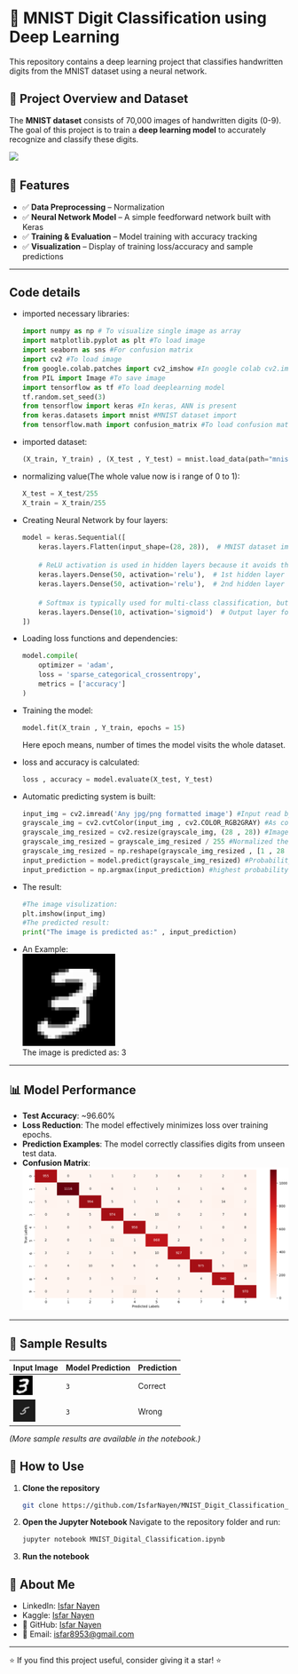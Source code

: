 # 🧠 MNIST Digit Classification using Deep Learning

This repository contains a deep learning project that classifies handwritten digits from the MNIST dataset using a neural network.

## 📌 Project Overview and Dataset

The **MNIST dataset** consists of 70,000 images of handwritten digits (0-9). The goal of this project is to train a **deep learning model** to accurately recognize and classify these digits.

<img src = "https://upload.wikimedia.org/wikipedia/commons/2/27/MnistExamples.png" width = auto>

## 🚀 Features

- ✅ **Data Preprocessing** – Normalization 
- ✅ **Neural Network Model** – A simple feedforward network built with Keras  
- ✅ **Training & Evaluation** – Model training with accuracy tracking  
- ✅ **Visualization** – Display of training loss/accuracy and sample predictions  
---
## Code details

- imported necessary libraries:
    ```python
    import numpy as np # To visualize single image as array
    import matplotlib.pyplot as plt #To load image
    import seaborn as sns #For confusion matrix
    import cv2 #To load image
    from google.colab.patches import cv2_imshow #In google colab cv2.imshow() function doesn't work directly, this is the alternative way
    from PIL import Image #To save image
    import tensorflow as tf #To load deeplearning model
    tf.random.set_seed(3)
    from tensorflow import keras #In keras, ANN is present
    from keras.datasets import mnist #MNIST dataset import
    from tensorflow.math import confusion_matrix #To load confusion matrix
    ```

- imported dataset:
    ```python
    (X_train, Y_train) , (X_test , Y_test) = mnist.load_data(path="mnist.np2")
    ```

- normalizing value(The whole value now is i range of 0 to 1):
    ```python
    X_test = X_test/255
    X_train = X_train/255
    ```

- Creating Neural Network by four layers:
    ```python
    model = keras.Sequential([
        keras.layers.Flatten(input_shape=(28, 28)),  # MNIST dataset images are 28×28 pixels (grayscale)
        
        # ReLU activation is used in hidden layers because it avoids the vanishing gradient problem 
        keras.layers.Dense(50, activation='relu'),  # 1st hidden layer with ReLU activation
        keras.layers.Dense(50, activation='relu'),  # 2nd hidden layer with ReLU activation
        
        # Softmax is typically used for multi-class classification, but sigmoid is used here
        keras.layers.Dense(10, activation='sigmoid')  # Output layer for 10 classes
    ])
    ```

- Loading loss functions and dependencies:
    ```python
    model.compile(
        optimizer = 'adam',
        loss = 'sparse_categorical_crossentropy',
        metrics = ['accuracy']
    )
    ```

- Training the model:
    ```python
    model.fit(X_train , Y_train, epochs = 15) 
    ```
    Here epoch means, number of times the model visits the whole dataset.

- loss and accuracy is calculated:
    ```python
    loss , accuracy = model.evaluate(X_test, Y_test)
    ```

- Automatic predicting system is built:
    ```python
    input_img = cv2.imread('Any jpg/png formatted image') #Input read by Computer Vision Library
    grayscale_img = cv2.cvtColor(input_img , cv2.COLOR_RGB2GRAY) #As color feature is unnecessary image is converted to grayscale
    grayscale_img_resized = cv2.resize(grayscale_img, (28 , 28)) #Image is converted to 28*28 pixeled image
    grayscale_img_resized = grayscale_img_resized / 255 #Normalized the image
    grayscale_img_resized = np.reshape(grayscale_img_resized , [1 , 28 , 28]) #single image is being predicted, so the image row is 1
    input_prediction = model.predict(grayscale_img_resized) #Probability result among 10classess
    input_prediction = np.argmax(input_prediction) #highest probability is taken among all
    ```
- The result:
    ```python
    #The image visulization:
    plt.imshow(input_img)
    #The predicted result:
    print("The image is predicted as:" , input_prediction)
    ```
- An Example: 
    <br>
    <img src = "Assets/3.png" width=auto>
    <br>
    The image is predicted as: 3

---

## 📊 Model Performance

- **Test Accuracy**: ~96.60%  
- **Loss Reduction**: The model effectively minimizes loss over training epochs.  
- **Prediction Examples**: The model correctly classifies digits from unseen test data.
- **Confusion Matrix**:
<img src="Assets/Confusion_Matrix.png"><br>

---
## 📸 Sample Results

| Input Image | Model Prediction | Prediction |
|-------------|-----------------|----------------|
| <img src = "Assets/3.png" height = 35  width = auto> | `3` | Correct |
| <img src = "Assets/5.png" height = 40  width = auto> | `3` | Wrong |

*(More sample results are available in the notebook.)*

## 📖 How to Use


1. **Clone the repository**  
   ```sh
   git clone https://github.com/IsfarNayen/MNIST_Digit_Classification_Deep_Learning_Pet_Project.git
   ```

2. **Open the Jupyter Notebook**
    Navigate to the repository folder and run:
    ```sh
    jupyter notebook MNIST_Digital_Classification.ipynb
    ```
3. **Run the notebook**

## 👤 About Me
- LinkedIn: [Isfar Nayen](https://www.linkedin.com/in/isfar-nayen-0ba8ba341/)
- Kaggle: [Isfar Nayen](https://www.kaggle.com/isfarnayen)
- 🔗 GitHub: [Isfar Nayen](https://github.com/IsfarNayen)
- 📧 Email: isfar8953@gmail.com


---
⭐ If you find this project useful, consider giving it a star! ⭐
